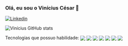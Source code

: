 ### Olá, eu sou o Vinícius César 🤖

[![Linkedin](https://img.shields.io/badge/LinkedIn-0077B5?style=for-the-badge&logo=linkedin&logoColor=white)](https://www.linkedin.com/in/viniciusss-cesar/) 

![Vinícius GitHub stats](https://github-readme-stats.vercel.app/api?username=Alloy00&show_icons=true&theme=radical)

Tecnologias que possuo habilidade:
<img align="center" src="https://img.shields.io/badge/HTML-239120?style=for-the-badge&logo=html5&logoColor=white">
<img align="center" src="https://img.shields.io/badge/Python-14354C?style=for-the-badge&logo=python&logoColor=white">
<img align="center" src="https://img.shields.io/badge/MySQL-00000F?style=for-the-badge&logo=mysql&logoColor=white">
<img align="center" src="https://img.shields.io/badge/Microsoft_Excel-217346?style=for-the-badge&logo=microsoft-excel&logoColor=white">
<img align="center" src="https://img.shields.io/badge/MySQL-00000F?style=for-the-badge&logo=mysql&logoColor=white">
<img align="center" src="https://img.shields.io/badge/PowerBI-F2C811?style=for-the-badge&logo=Power%20BI&logoColor=white">
<img align="center" src="https://img.shields.io/badge/C-00599C?style=for-the-badge&logo=c&logoColor=white">
